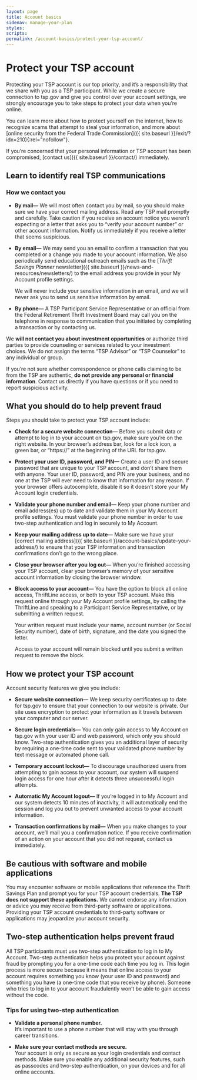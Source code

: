 ```yaml
---
layout: page
title: Account basics
sidenav: manage-your-plan
styles:
scripts:
permalink: /account-basics/protect-your-tsp-account/
---
```



# Protect your TSP account

Protecting your TSP account is our top priority, and it’s a responsibility that we share with you as a TSP participant. While we create a secure connection to tsp.gov and give you control over your account settings, we strongly encourage you to take steps to protect your data when you’re online.

You can learn more about how to protect yourself on the internet, how to recognize scams that attempt to steal your information, and more about [online security from the Federal Trade Commission]({{ site.baseurl }}/exit/?idx=210){:rel="nofollow"}.

If you’re concerned that your personal information or TSP account has been compromised, [contact us]({{ site.baseurl }}/contact/) immediately.


## Learn to identify real TSP communications
### How we contact you

+ **By mail—** We will most often contact you by mail, so you should make sure we have your correct mailing address. Read any TSP mail promptly and carefully. Take caution if you receive an account notice you weren’t expecting or a letter that asks you to “verify your account number” or other account information. Notify us immediately if you receive a letter that seems suspicious.

+ **By email—** We may send you an email to confirm a transaction that you completed or a change you made to your account information. We also periodically send educational outreach emails such as the [_Thrift Savings Planner_ newsletter]({{ site.baseurl }}/news-and-resources/newsletters/) to the email address you provide in your My Account profile settings.

    We will never include your sensitive information in an email, and we will never ask you to send us sensitive information by email.

+ **By phone—** A TSP Participant Service Representative or an official from the Federal Retirement Thrift Investment Board may call you on the telephone in response to communication that you initiated by completing a transaction or by contacting us.

We **will not contact you about investment opportunities** or authorize third parties to provide counseling or services related to your investment choices. We do not assign the terms “TSP Advisor” or “TSP Counselor” to any individual or group.

If you’re not sure whether correspondence or phone calls claiming to be from the TSP are authentic, **do not provide any personal or financial information**. Contact us directly if you have questions or if you need to report suspicious activity.

## What you should do to help prevent fraud

Steps you should take to protect your TSP account include:

+ **Check for a secure website connection—** Before you submit data or attempt to log in to your account on tsp.gov, make sure you’re on the right website. In your browser’s address bar, look for a lock icon, a green bar, or “https://” at the beginning of the URL for tsp.gov.
+ **Protect your user ID, password, and PIN—** Create a user ID and secure password that are unique to your TSP account, and don’t share them with anyone. Your user ID, password, and PIN are your business, and no one at the TSP will ever need to know that information for any reason. If your browser offers autocomplete, disable it so it doesn’t store your My Account login credentials.
+ **Validate your phone number and email—** Keep your phone number and email address(es) up to date and validate them in your My Account profile settings. You must validate your phone number in order to use two-step authentication and log in securely to My Account.
+ **Keep your mailing address up to date—** Make sure we have your [correct mailing address]({{ site.baseurl }}/account-basics/update-your-address/) to ensure that your TSP information and transaction confirmations don’t go to the wrong place.
+ **Close your browser after you log out—** When you’re finished accessing your TSP account, clear your browser’s memory of your sensitive account information by closing the browser window.
+ **Block access to your account—** You have the option to block all online access, ThriftLine access, or both to your TSP account. Make this request online through your My Account profile settings, by calling the ThriftLine and speaking to a Participant Service Representative, or by submitting a written request.

    Your written request must include your name, account number (or Social Security number), date of birth, signature, and the date you signed the letter.

    Access to your account will remain blocked until you submit a written request to remove the block.


## How we protect your TSP account

Account security features we give you include:

+ **Secure website connection—** We keep security certificates up to date for tsp.gov to ensure that your connection to our website is private. Our site uses encryption to protect your information as it travels between your computer and our server.  

+ **Secure login credentials—** You can only gain access to My Account on tsp.gov with your user ID and web password, which only you should know. Two-step authentication gives you an additional layer of security by requiring a one-time code sent to your validated phone number by text message or automated phone call.

+ **Temporary account lockout—** To discourage unauthorized users from attempting to gain access to your account, our system will suspend login access for one hour after it detects three unsuccessful login attempts.

+ **Automatic My Account logout—** If you’re logged in to My Account and our system detects 10 minutes of inactivity, it will automatically end the session and log you out to prevent unwanted access to your account information.

+ **Transaction confirmations by mail—** When you make changes to your account, we’ll mail you a confirmation notice. If you receive confirmation of an action on your account that you did not request, contact us immediately.

## Be cautious with software and mobile applications

You may encounter software or mobile applications that reference the Thrift Savings Plan and prompt you for your TSP account credentials. **The TSP does not support these applications.** We cannot endorse any information or advice you may receive from third-party software or applications. Providing your TSP account credentials to third-party software or applications may jeopardize your account security.

## Two-step authentication helps prevent fraud

All TSP participants must use <span data-term="Two-step authentication" class="js-glossary-toggle term term-end">two-step authentication</span> to log in to <span data-term="My Account" class="js-glossary-toggle term term-end">My Account</span>. Two-step authentication helps you protect your account against fraud by prompting you for a one-time code each time you log in. This login process is more secure because it means that online access to your account requires something you know (your <span data-term="User ID" class="js-glossary-toggle term term-end">user ID</span> and <span data-term="Password" class="js-glossary-toggle term term-end">password</span>) and something you have (a <span data-term="One-time Code" class="js-glossary-toggle term term-end">one-time code</span> that you receive by phone). Someone who tries to log in to your account fraudulently won’t be able to gain access without the code.

### Tips for using two-step authentication

+ **Validate a personal phone number.**  
  It’s important to use a phone number that will stay with you through career transitions.

+ **Make sure your contact methods are secure.**  
  Your account is only as secure as your login credentials and contact methods. Make sure you enable any additional security features, such as passcodes and two-step authentication, on your devices and for all online accounts.
